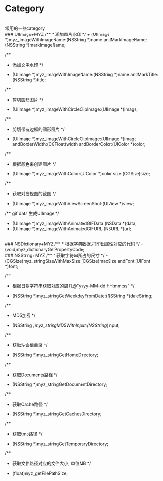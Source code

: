 # Category
<br>
常用的一些category

<br>
### UIImage+MYZ
/**
 *  添加图片水印
 */
+ (UIImage *)myz_imageWithImageName:(NSString *)name andMarkImageName:(NSString *)markImageName;

/**
 *  添加文字水印
 */
+ (UIImage *)myz_imageWithImageName:(NSString *)name andMarkTitle:(NSString *)title;

/**
 *  剪切圆形图片
 */
+ (UIImage *)myz_imageWithCircleClipImage:(UIImage *)image;

/**
 *  剪切带有边框的圆形图片
 */
+ (UIImage *)myz_imageWithCircleClipImage:(UIImage *)image andBorderWidth:(CGFloat)width andBorderColor:(UIColor *)color;

/**
 *  根据颜色来创建图片
 */
+ (UIImage *)myz_imageWithColor:(UIColor *)color size:(CGSize)size;

/**
 *  获取对应视图的截图
 */
+ (UIImage *)myz_imageWithViewScreenShot:(UIView *)view;

/** gif data 生成UIImage */
+ (UIImage *)myz_imageWithAnimatedGIFData:(NSData *)data;
+ (UIImage *)myz_imageWithAnimatedGIFURL:(NSURL *)url;

<br>
### NSDictionary+MYZ
/**
 *  根据字典数据,打印出属性对应的代码
 */
- (void)myz_dictionaryGetPropertyCode;

<br>
### NSString+MYZ
/**
 *  获取字符串所占的尺寸
 */
- (CGSize)myz_stringSizeWithMaxSize:(CGSize)maxSize andFont:(UIFont *)font;

/**
 *  根据日期字符串获取对应的周几@"yyyy-MM-dd HH:mm:ss"
 */
+ (NSString *)myz_stringGetWeekdayFromDate:(NSString *)dateString;

/**
 *  MD5加密
 */
+ (NSString *)myz_stringMD5WithInput:(NSString*)input;

/**
 *  获取沙盒根目录
 */
+ (NSString *)myz_stringGetHomeDirectory;

/**
 *  获取Documents路径
 */
+ (NSString *)myz_stringGetDocumentDirectory;

/**
 *  获取Cache路径
 */
+ (NSString *)myz_stringGetCachesDirectory;

/**
 *  获取tmp路径
 */
+ (NSString *)myz_stringGetTemporaryDirectory;

/**
 *  获取文件路径对应的文件大小, 单位MB
 */
- (float)myz_getFilePathSize;


